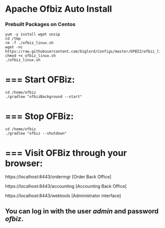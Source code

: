 # Apache Ofbiz Auto Install

### Prebuilt Packages on Centos 
```
yum -y install wget unzip
cd /tmp
rm -f ./ofbiz_linux.sh
wget -nc https://raw.githubusercontent.com/b1glord/Configs/master/OFBİZ/ofbiz_linux.sh
chmod +x ofbiz_linux.sh
./ofbiz_linux.sh
```


# === Start OFBiz:
```
cd /home/ofbiz
./gradlew "ofbizBackground --start"
```

# === Stop OFBiz:
```
cd /home/ofbiz
./gradlew "ofbiz --shutdown"
```

# === Visit OFBiz through your browser:

https://localhost:8443/ordermgr     [Order Back Office]

https://localhost:8443/accounting   [Accounting Back Office]

https://localhost:8443/webtools     [Administrator interface]

## You can log in with the user *admin* and password *ofbiz*.
